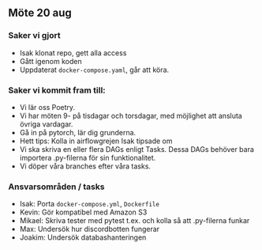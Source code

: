## Möte 20 aug

### Saker vi gjort

* Isak klonat repo, gett alla access
* Gått igenom koden
* Uppdaterat `docker-compose.yaml`, går att köra.

### Saker vi kommit fram till:

* Vi lär oss Poetry.
* Vi har möten 9- på tisdagar och torsdagar, med möjlighet att ansluta övriga vardagar.
* Gå in på pytorch, lär dig grunderna.
* Hett tips: Kolla in airflowgrejen Isak tipsade om
* Vi ska skriva en eller flera DAGs enligt Tasks. Dessa DAGs behöver bara importera .py-filerna för sin funktionalitet.
* Vi döper våra branches efter våra tasks.

### Ansvarsområden / tasks

* Isak: Porta `docker-compose.yml`, `Dockerfile`
* Kevin: Gör kompatibel med Amazon S3
* Mikael: Skriva tester med pytest t.ex. och kolla så att .py-filerna funkar
* Max: Undersök hur discordbotten fungerar
* Joakim: Undersök databashanteringen